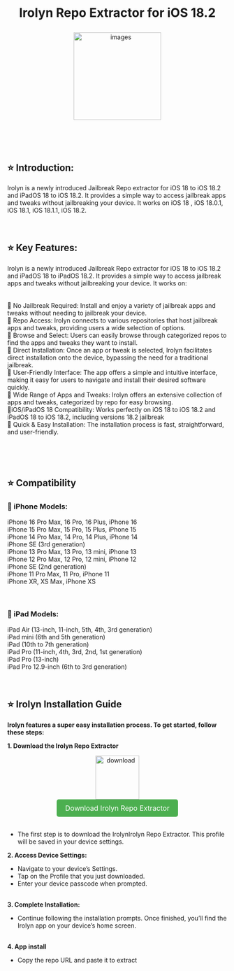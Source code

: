 
 <h1> <p align="center"> Irolyn Repo Extractor for iOS 18.2 </h1>
</p>

<div align="center">
    <img src="https://github.com/user-attachments/assets/a3495221-b77b-42d3-88e4-27a957c2c98e" alt="images" width='200'>
</div>

<br><br><br>
 
## ⭐ Introduction:

Irolyn is a newly introduced Jailbreak Repo extractor for iOS 18 to iOS 18.2 and iPadOS 18 to iOS 18.2. It provides a simple way to access jailbreak apps and tweaks without jailbreaking your device. It works on iOS 18 , iOS 18.0.1, iOS 18.1, iOS 18.1.1, iOS 18.2. 
<br><br><br>

## ⭐ Key Features:

Irolyn is a newly introduced Jailbreak Repo extractor for iOS 18 to iOS 18.2 and iPadOS 18 to iPadOS 18.2. It provides a simple way to access jailbreak apps and tweaks without jailbreaking your device. It works on:
<br><br><br>
🚀 No Jailbreak Required: Install and enjoy a variety of jailbreak apps and tweaks without needing to jailbreak your device.<br>
🚀 Repo Access: Irolyn connects to various repositories that host jailbreak apps and tweaks, providing users a wide selection of options. <br> 
🚀 Browse and Select: Users can easily browse through categorized repos to find the apps and tweaks they want to install.<br>
🚀 Direct Installation: Once an app or tweak is selected, Irolyn facilitates direct installation onto the device, bypassing the need for a traditional jailbreak.<br>
🚀 User-Friendly Interface: The app offers a simple and intuitive interface, making it easy for users to navigate and install their desired software quickly.<br>
🚀 Wide Range of Apps and Tweaks: Irolyn offers an extensive collection of apps and tweaks, categorized by repo for easy browsing.<br>
🚀iOS/iPadOS 18 Compatibility: Works perfectly on iOS 18 to iOS 18.2 and iPadOS 18 to iOS 18.2, including versions 18.2 jailbreak<br>
🚀 Quick & Easy Installation: The installation process is fast, straightforward, and user-friendly.<br>

<br><br><br>


## ⭐ Compatibility 
### 🚀 iPhone Models:

iPhone 16 Pro Max, 16 Pro, 16 Plus, iPhone 16<br>
iPhone 15 Pro Max, 15 Pro, 15 Plus, iPhone 15<br>
iPhone 14 Pro Max, 14 Pro, 14 Plus, iPhone 14<br>
iPhone SE (3rd generation)<br>
iPhone 13 Pro Max, 13 Pro, 13 mini, iPhone 13<br>
iPhone 12 Pro Max, 12 Pro, 12 mini, iPhone 12<br>
iPhone SE (2nd generation)<br>
iPhone 11 Pro Max, 11 Pro, iPhone 11<br>
iPhone XR, XS Max, iPhone XS<br>
<br><br>
### 🚀  iPad Models:
iPad Air (13-inch, 11-inch, 5th, 4th, 3rd generation)<br>
iPad mini (6th and 5th generation)<br>
iPad (10th to 7th generation)<br>
iPad Pro (11-inch, 4th, 3rd, 2nd, 1st generation)<br>
iPad Pro (13-inch)<br>
iPad Pro 12.9-inch (6th to 3rd generation)
<br><br><br>
## ⭐ Irolyn Installation Guide

<B> Irolyn features a super easy installation process. To get started, follow these steps:</b>

<b> 1. Download the Irolyn Repo Extractor </b>
   <div align="center">
    <img src="https://github.com/user-attachments/assets/a490cd3e-22d2-4dcc-9982-bad758c47154" alt="download" width='100'>
   </div>
 <div align="center">
  <a href="https://install.zjailbreak.store/download/18/irolyn/pro/m/" style="background-color: #4CAF50; color: white; padding: 10px 20px; text-align: center; text-decoration: none; display: inline-block; border-radius: 5px; font-size: 16px;">
    Download Irolyn Repo Extractor
  </a>
</div>
<br>

*  The first step is to download the IrolynIrolyn Repo Extractor. This profile will be saved in your device settings.

<b> 2. Access Device Settings: </b>
   
*  Navigate to your device’s Settings.
*  Tap on the Profile that you just downloaded.
*  Enter your device passcode when prompted.
  <br><br>

<b> 3. Complete Installation: </b>
   
*  Continue following the installation prompts. Once finished, you’ll find the Irolyn app on your device’s home screen.
<br><br>

<b> 4. App install </b>
*  Copy the repo URL and paste it to extract




